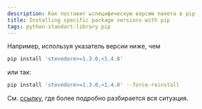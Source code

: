```yaml
---
description: Как поставит ьспецифическую версию пакета в pip
title: Installing specific package versions with pip
tags: python-standart-library pip
---
```

Например, используя указатель версии ниже, чем

```bash
pip install 'stevedore>=1.3.0,<1.4.0'
```

или так:

```bash
pip install 'stevedore>=1.3.0,<1.4.0' --force-reinstall
```

См. [ссылку](https://stackoverflow.com/questions/5226311/installing-specific-package-versions-with-pip), где более подробно разбирается вся ситуация.
